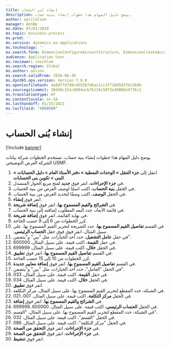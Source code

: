 ```yaml
---
title: إنشاء بُنى الحساب‬
description: يوضح دليل المهام هذا خطوات إنشاء بنية حساب.
author: aprilolson
manager: AnnBe
ms.date: 07/01/2019
ms.topic: business-process
ms.prod: ''
ms.service: dynamics-ax-applications
ms.technology: ''
ms.search.form: DimensionConfigureAccountStructure, DimensionCreateAccountStructure, DimensionHierarchyAddLevel, DimensionHierarchyConstraintActivate
audience: Application User
ms.reviewer: roschlom
ms.search.region: Global
ms.author: aolson
ms.search.validFrom: 2016-06-30
ms.dyn365.ops.version: Version 7.0.0
ms.openlocfilehash: 4a8df7d7d9c4555bf46ac1cc3f71695837b1369b
ms.sourcegitcommit: 38d40c331c8894acb7b119c5073e3088b54776c1
ms.translationtype: HT
ms.contentlocale: ar-SA
ms.lasthandoff: 01/15/2021
ms.locfileid: "4968569"
---
```

# <a name="create-account-structures"></a>إنشاء بُنى الحساب‬

[!include [banner](../../includes/banner.md)]

يوضح دليل المهام هذا خطوات إنشاء بنية حساب. تستخدم الخطوات شركة بيانات الشركة العرض التوضيحي USMF.

1. انتقل إلى **جزء التنقل > الوحدات النمطية > دفتر الأستاذ العام > دليل الحسابات > البنى > تكوين بنى الحسابات‬**.
2. في **جزء الإجراءات**، انقر فوق **جديد** لفتح مربع الحوار المنسدل.
3. في الحقل **بنية الحساب**، اكتب اسمًا لوصف الغرض من بنية الحساب.
4. في الحقل **الوصف**، اكتب وصفًا لتحديد الغرض من بنية الحساب.
5. انقر فوق **إنشاء**.
6. في **الشرائح والقيم المسموح بها‬**، انقر فوق **إضافة شريحة‬**.
7. في قائمة الأبعاد، حدد البعد المطلوب إضافته إلى بنية الحساب.
8. في نهاية القائمة، انقر فوق **إضافة شريحة**.
9. كرر الخطوات من 6 إلى 9 حسب الحاجة.
10. في القسم **تفاصيل القيم المسموح بها‬‏‫**، حدد الشريحة لتحرير القيم المسموح بها.
    على سبيل المثال، انقر فوق فوق حقل **الحساب الرئيسي**.  
11. في حقل **عامل التشغيل**، حدد أحد الخيارات، مثل "بين" و"يتضمن".
12. في حقل **القيمة**، اكتب قيمة. على سبيل المثال، 600000.  
13. في الحقل **خلال**، اكتب قيمة. على سبيل المثال، 699999.  
14. في القسم **تفاصيل القيم المسموح بها**، انقر فوق **تطبيق**.
15. كرر الخطوات من 10 إلى 15 حسب الحاجة.  
16. في القسم **تفاصيل القيم المسموح بها**، انقر فوق **إضافة معايير جديدة**.
17. في الحقل "العامل"، حدد أحد الخيارات، مثل "بين" و"يتضمن".
18. في حقل **القيمة**، اكتب قيمة. على سبيل المثال، 033.  
19. في الحقل **خلال**، اكتب قيمة. على سبيل المثال، 034.  
20. انقر فوق **تطبيق**.
21. في الشبكة، حدد المقطع لتحرير القيم المسموح بها. على سبيل المثال، مركز التكلفة.  
22. في الحقل **مركز التكلفة**، اكتب قيمة. على سبيل المثال، 007..021.  
23. في **الشرائح والقيم المسموح بها‬**، انقر فوق **إضافة‬**.
24. في الحقل **الحساب الرئيسي**، اكتب قيمة. على سبيل المثال، 600000..699999.  
25. في الشبكة، حدد المقطع لتحرير القيم المسموح بها. على سبيل المثال، "القسم".  
26. في الحقل "القسم"، اكتب قيمة. على سبيل المثال، 032.  
27. في الحقل "مركز التكلفة"، اكتب قيمة. على سبيل المثال، 086.  
28. في **جزء الإجراءات**، انقر فوق **التحقق من الصحة**.
29. في **جزء الإجراءات**، انقر فوق **التحقق من الصحة**.
30. انقر فوق **تنشيط**.

